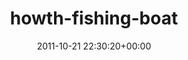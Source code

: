 ---
title:		"howth-fishing-boat"
type:		"photos"
mediatype:		"upload"
location:		"TBC"
date:		"2011-10-21 22:30:20+00:00"
album:		"landscapes"
filename:		"howth-fishing-boat.md"
series:		""
cl_public_id:		"landscapes/howth-fishing-boat"
cl_version:		1497004699
format:		"tiff"
bytes:		3571496
width:		2560
height:		1440
colours:
- "#111111"
- "#CBCBCB"
- "#838282"
- "#D3D3D2"
exposure_mode:		"Manual"
program:		"Manual"
aperture:		"10.0"
focal_length:		"16.0 mm"
iso:		"100"
shutter_speed:		"189"
metering:		"Spot"
flash:		"Off, Did not fire"
white_balance:		"Custom"
colour_temp:		"2350"
has_crop:		"false"
orientation:		"Horizontal (normal)"
camera_model:		"NIKON D7000"
lens_info:		"11-16mm f/2.8"
artist:		"Matt Finucane"
x_resolution:		"300"
y_resolution:		"300"
---